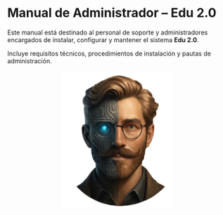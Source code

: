 # Manual de Administrador – Edu 2.0

Este manual está destinado al personal de soporte y administradores encargados de instalar, configurar y mantener el sistema **Edu 2.0**.

Incluye requisitos técnicos, procedimientos de instalación y pautas de administración.

<p align="center">
  <img src="img/EDU.png" alt="Logo Edu 2.0" width="50%">
</p>
